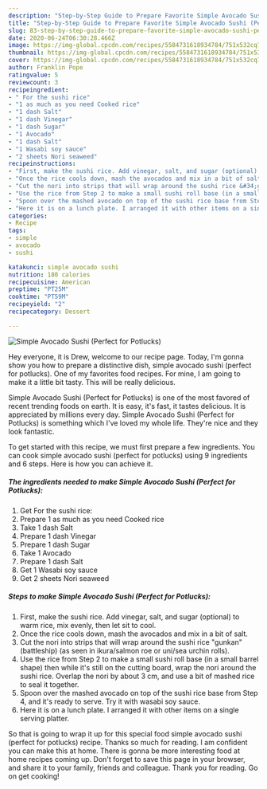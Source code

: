 ```yaml
---
description: "Step-by-Step Guide to Prepare Favorite Simple Avocado Sushi (Perfect for Potlucks)"
title: "Step-by-Step Guide to Prepare Favorite Simple Avocado Sushi (Perfect for Potlucks)"
slug: 83-step-by-step-guide-to-prepare-favorite-simple-avocado-sushi-perfect-for-potlucks
date: 2020-06-24T06:30:28.466Z
image: https://img-global.cpcdn.com/recipes/5584731618934784/751x532cq70/simple-avocado-sushi-perfect-for-potlucks-recipe-main-photo.jpg
thumbnail: https://img-global.cpcdn.com/recipes/5584731618934784/751x532cq70/simple-avocado-sushi-perfect-for-potlucks-recipe-main-photo.jpg
cover: https://img-global.cpcdn.com/recipes/5584731618934784/751x532cq70/simple-avocado-sushi-perfect-for-potlucks-recipe-main-photo.jpg
author: Franklin Pope
ratingvalue: 5
reviewcount: 3
recipeingredient:
- " For the sushi rice"
- "1 as much as you need Cooked rice"
- "1 dash Salt"
- "1 dash Vinegar"
- "1 dash Sugar"
- "1 Avocado"
- "1 dash Salt"
- "1 Wasabi soy sauce"
- "2 sheets Nori seaweed"
recipeinstructions:
- "First, make the sushi rice. Add vinegar, salt, and sugar (optional) to warm rice, mix evenly, then let sit to cool."
- "Once the rice cools down, mash the avocados and mix in a bit of salt."
- "Cut the nori into strips that will wrap around the sushi rice &#34;gunkan&#34; (battleship) (as seen in ikura/salmon roe or uni/sea urchin rolls)."
- "Use the rice from Step 2 to make a small sushi roll base (in a small barrel shape) then while it&#39;s still on the cutting board, wrap the nori around the sushi rice. Overlap the nori by about 3 cm, and use a bit of mashed rice to seal it together."
- "Spoon over the mashed avocado on top of the sushi rice base from Step 4, and it&#39;s ready to serve. Try it with wasabi soy sauce."
- "Here it is on a lunch plate. I arranged it with other items on a single serving platter."
categories:
- Recipe
tags:
- simple
- avocado
- sushi

katakunci: simple avocado sushi 
nutrition: 180 calories
recipecuisine: American
preptime: "PT25M"
cooktime: "PT59M"
recipeyield: "2"
recipecategory: Dessert

---
```



![Simple Avocado Sushi (Perfect for Potlucks)](https://img-global.cpcdn.com/recipes/5584731618934784/751x532cq70/simple-avocado-sushi-perfect-for-potlucks-recipe-main-photo.jpg)

Hey everyone, it is Drew, welcome to our recipe page. Today, I'm gonna show you how to prepare a distinctive dish, simple avocado sushi (perfect for potlucks). One of my favorites food recipes. For mine, I am going to make it a little bit tasty. This will be really delicious.



Simple Avocado Sushi (Perfect for Potlucks) is one of the most favored of recent trending foods on earth. It is easy, it's fast, it tastes delicious. It is appreciated by millions every day. Simple Avocado Sushi (Perfect for Potlucks) is something which I've loved my whole life. They're nice and they look fantastic.


To get started with this recipe, we must first prepare a few ingredients. You can cook simple avocado sushi (perfect for potlucks) using 9 ingredients and 6 steps. Here is how you can achieve it.

<!--inarticleads1-->

##### The ingredients needed to make Simple Avocado Sushi (Perfect for Potlucks):

1. Get  For the sushi rice:
1. Prepare 1 as much as you need Cooked rice
1. Take 1 dash Salt
1. Prepare 1 dash Vinegar
1. Prepare 1 dash Sugar
1. Take 1 Avocado
1. Prepare 1 dash Salt
1. Get 1 Wasabi soy sauce
1. Get 2 sheets Nori seaweed




<!--inarticleads2-->

##### Steps to make Simple Avocado Sushi (Perfect for Potlucks):

1. First, make the sushi rice. Add vinegar, salt, and sugar (optional) to warm rice, mix evenly, then let sit to cool.
1. Once the rice cools down, mash the avocados and mix in a bit of salt.
1. Cut the nori into strips that will wrap around the sushi rice &#34;gunkan&#34; (battleship) (as seen in ikura/salmon roe or uni/sea urchin rolls).
1. Use the rice from Step 2 to make a small sushi roll base (in a small barrel shape) then while it&#39;s still on the cutting board, wrap the nori around the sushi rice. Overlap the nori by about 3 cm, and use a bit of mashed rice to seal it together.
1. Spoon over the mashed avocado on top of the sushi rice base from Step 4, and it&#39;s ready to serve. Try it with wasabi soy sauce.
1. Here it is on a lunch plate. I arranged it with other items on a single serving platter.




So that is going to wrap it up for this special food simple avocado sushi (perfect for potlucks) recipe. Thanks so much for reading. I am confident you can make this at home. There is gonna be more interesting food at home recipes coming up. Don't forget to save this page in your browser, and share it to your family, friends and colleague. Thank you for reading. Go on get cooking!
